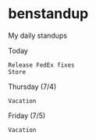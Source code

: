 # benstandup
My daily standups

Today

    Release FedEx fixes
    Store
    
Thursday (7/4)
    
    Vacation

Friday (7/5)

    Vacation
